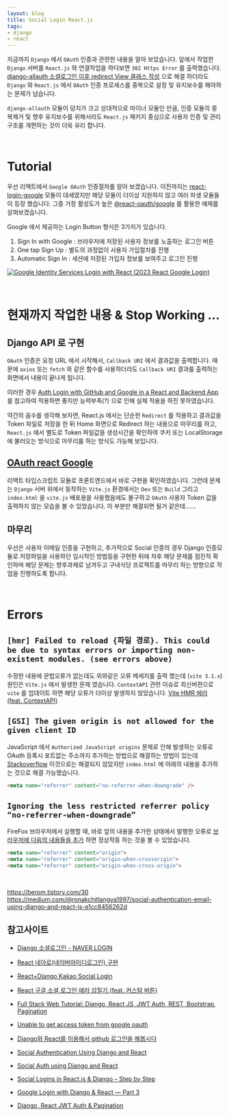 ```yaml
---
layout: blog
title: Social Login React.js   
tags:
- django
- react
---
```


지금까지 `Django` 에서 `OAuth` 인증과 관련한 내용을 알아 보았습니다. 앞에서 작업한 `Django` 서버를 `React.js` 와 연결작업을 하다보면 `302 Https Error` 를 출력했습니다. [django-allauth 소셜로그인 이후 redirect View 클래스 작성](https://blog.myungseokang.dev/posts/django-allauth-about-redirect/) 으로 해결 하더라도 `Django` 와 `React.js` 에서 `OAuth` 인증 프로세스를 중복으로 설정 및 유지보수를 해야하는 문제가 남습니다.

`django-allauth` 모듈이 덩치가 크고 상대적으로 마이너 모듈인 만큼, 인증 모듈의 중복제거 및 향후 유지보수를 위해서라도 `React.js` 패키지 중심으로 사용자 인증 및 관리구조를 개편하는 것이 더욱 유리 합니다.

<br/>

# Tutorial
우선 리액트에서 `Google OAuth` 인증절차를 알아 보겠습니다. 이전까지는 [react-login-google](https://www.npmjs.com/package/@dump-work/react-google-login) 모듈이 대세였지만 해당 모듈이 더이상 지원하지 않고 여러 파생 모듈들이 등장 했습니다. 그중 가장 활성도가 높은 [@react-oauth/google](https://www.npmjs.com/package/@react-oauth/google) 를 활용한 예제를 살펴보겠습니다.

Google 에서 제공하는 Login Button 형식은 3가지가 있습니다.
1. Sign In with Google : 브라우저에 저장된 사용자 정보를 노출하는 로그인 버튼
2. One tap Sign Up : 별도의 과정없이 사용자 가입절차를 진행
3. Automatic Sign In : 세션에 저장된 가입자 정보를 보여주고 로그인 진행

[![Google Identity Services Login with React (2023 React Google Login)](https://i.ytimg.com/vi/roxC8SMs7HU/hqdefault.jpg?sqp=-oaymwEcCNACELwBSFXyq4qpAw4IARUAAIhCGAFwAcABBg==&rs=AOn4CLApQMKzT0T78QCQOM44HFitEgHL0g)](https://youtu.be/roxC8SMs7HU)

<br/>

# 현재까지 작업한 내용 & Stop Working ...
## Django API 로 구현
`OAuth` 인증은 요청 URL 에서 시작해서, `Callback URI` 에서 결과값을 출력합니다. 때문에 `axios` 또는 `fetch` 와 같은 함수를 사용하더라도 `Callback URI` 결과를 출력하는 화면에서 내용이 끝나게 됩니다.

이러한 경우 [Auth Login with GitHub and Google in a React and Backend App](ttps://blog.bitsrc.io/how-to-auth-login-with-github-and-google-in-a-react-and-backend-app-77423565b506) 를 참고하여 적용하면 좋지만 능력부족(?) 으로 인해 실제 적용을 하진 못하였습니다.

약간의 꼼수를 생각해 보자면, React.js 에서는 단순한 `Redirect` 를 적용하고 결과값을 Token 파일로 저장을 한 뒤 Home 화면으로 Redirect 하는 내용으로 마무리를 하고, `React.js` 에서 별도로 Token 파일값을 생성시간을 확인하여 쿠키 또는 LocalStorage 에 불러오는 방식으로 마무리를 하는 방식도 가능해 보입니다.

## [OAuth react Google](https://www.npmjs.com/package/@react-oauth/google)
리액트 타입스크립트 모듈로 프론트엔드에서 바로 구현을 확인하였습니다. 그런데 문제는 `Django` 서버 위에서 동작하는 `Vite.js` 환경에서는 `Dev` 또는 `Build` 그리고 `index.html` 을 `vite.js` 배포용을 사용했음에도 불구하고 `OAuth` 사용자 Token 값을 출력하지 않는 모습을 볼 수 있었습니다. 이 부분만 해결되면 될거 같은데......

## 마무리
우선은 사용자 이메일 인증을 구현하고, 추가적으로 Social 인증의 경우 Django 인증모듈로 저장파일을 사용하던 임시적인 방법등을 구현한 뒤에 차후 해당 문제를 점진적 확인하며 해당 문제는 향후과제로 남겨두고 구내식당 프로젝트를 마무리 하는 방향으로 작업을 진행하도록 합니다.

<br/>


# Errors
## `[hmr] Failed to reload {파일 경로}. This could be due to syntax errors or importing non-existent modules. (see errors above)`
수정한 내용에 문법오류가 없는데도 위와같은 오류 메세지를 출력 했는데 (`vite 3.1.x`) 원인은 `Vite.js` 에서 발생한 문제 였습니다. `ContextAPI` 관련 이슈로 최신버젼으로 `vite` 를 업데이트 하면 해당 오류가 더이상 발생하지 않았습니다. [Vite HMR 에러 (feat. ContextAPI)](https://tesseractjh.tistory.com/307)

## `[GSI] The given origin is not allowed for the given client ID`
JavaScript 에서 `Authorized JavaScript origins` 문제로 인해 발생하는 오류로 OAuth 등록시 포트없는 주소까지 추가하는 방법으로 해결하는 방법이 있는데 [Stackoverflow](https://stackoverflow.com/questions/68438293/the-given-origin-is-not-allowed-for-the-given-client-id-gsi) 이것으로는 해결되지 않았지만 `index.html` 에 아래의 내용을 추가하는 것으로 해결 가능했습니다.
```html
<meta name="referrer" content="no-referrer-when-downgrade" />
```

## `Ignoring the less restricted referrer policy “no-referrer-when-downgrade”`
FireFox 브라우저에서 실행할 때, 바로 앞의 내용을 추가한 상태에서 발행한 오류로 [브라우저에 다음의 내용들을 추가](https://phabricator.wikimedia.org/T293109) 하면 정상작동 하는 것을 볼 수 있었습니다.
```html
<meta name="referrer" content="origin">
<meta name="referrer" content="origin-when-crossorigin">
<meta name="referrer" content="origin-when-cross-origin">
```

<br/>

https://berom.tistory.com/30
https://medium.com/@ronakchitlangya1997/social-authentication-email-using-django-and-react-js-e1cc8456262d


## 참고사이트
- [Django 소셜로그인 - NAVER LOGIN](https://pythonblog.co.kr/blog/84/)
- [React 네아로(네이버아이디로그인) 구현](https://velog.io/@sssssssssy/%EB%84%A4%EC%9D%B4%EB%B2%84%EB%A1%9C%EA%B7%B8%EC%9D%B8)
- [React+Django Kakao Social Login](https://velog.io/@jnano94/ReactDjangoKakao-Social-Login)
- [React 구글 소셜 로그인 에러 삽질기 (feat. 커스텀 버튼)](https://prod.velog.io/@miyoni/google-social-login)
- [Full Stack Web Tutorial: Django, React JS, JWT Auth, REST, Bootstrap, Pagination](https://levelup.gitconnected.com/full-stack-web-tutorial-django-react-js-jwt-auth-rest-bootstrap-pagination-b00ebf7866c1)

- [Unable to get access token from google oauth](https://stackoverflow.com/questions/75767917/unable-to-get-access-token-from-google-oauth)
- [Django와 React를 이용해서 github 로그인을 해봅시다](https://heokknkn.tistory.com/54)
- [Social Authentication Using Django and React](https://medium.com/@ronakchitlangya1997/social-authentication-email-using-django-and-react-js-e1cc8456262d)
- [Social Auth using Django and React](https://medium.com/@ronakchitlangya1997/social-authentication-email-using-django-and-react-js-e1cc8456262d)
- [Social Logins in React.js & Django – Step by Step](https://www.geeksforgeeks.org/email-social-logins-in-django-step-by-step-guide/)
- [Google Login with Django & React — Part 3](https://iamashutoshpanda.medium.com/google-login-with-django-react-part-3-6f90674ce829)
- [Django, React JWT Auth & Pagination](https://levelup.gitconnected.com/full-stack-web-tutorial-django-react-js-jwt-auth-rest-bootstrap-pagination-b00ebf7866c1)
